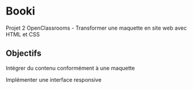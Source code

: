 # Booki
Projet 2 OpenClassrooms - Transformer une maquette en site web avec HTML et CSS

## Objectifs
Intégrer du contenu conformément à une maquette

Implémenter une interface responsive
